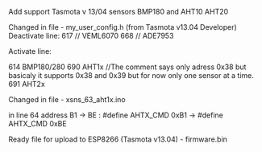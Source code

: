 Add support Tasmota v 13/04  sensors BMP180 and AHT10 AHT20

Changed in file - my_user_config.h (from Tasmota v13.04 Developer)
Deactivate line:
617 // VEML6070
668 // ADE7953

Activate line:

614 BMP180/280
690 AHT1x //The comment says only adress 0x38 but basicaly it supports 0x38 and 0x39 but for now only one sensor at a time.
691 AHT2x 

Changed in file - xsns_63_aht1x.ino

in line 64 address B1 -> BE :
#define AHTX_CMD     0xB1  ->  #define AHTX_CMD     0xBE

Ready file for upload to ESP8266  (Tasmota v13.04)  - firmware.bin
